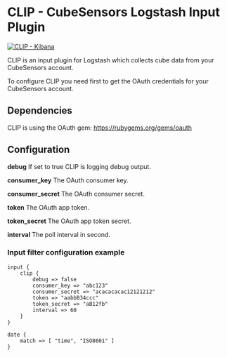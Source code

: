 # CLIP - CubeSensors Logstash Input Plugin

[![CLIP - Kibana](https://raw.githubusercontent.com/peyerc/CLIP/master/clip_kibana.png)](https://raw.githubusercontent.com/peyerc/CLIP/master/clip_kibana.png)

CLIP is an input plugin for Logstash which collects cube data from your
CubeSensors account.

To configure CLIP you need first to get the OAuth credentials for your
CubeSensors account.

## Dependencies

CLIP is using the OAuth gem: https://rubygems.org/gems/oauth

## Configuration

**debug**
If set to true CLIP is logging debug output.
 
**consumer_key**
The OAuth consumer key.

**consumer_secret**
The OAuth consumer secret.

**token**
The OAuth app token.

**token_secret**
The OAuth app token secret.

**interval**
The poll interval in second.

### Input filter configuration example
	input {
		clip {
			debug => false
			consumer_key => "abc123"
			consumer_secret => "acacacacac12121212"
			token => "aabbB34ccc"
			token_secret => "aB12fb"
			interval => 60
		}
	}

    date {
    	match => [ "time", "ISO8601" ]
    }
